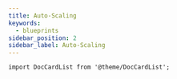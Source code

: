```yaml
---
title: Auto-Scaling
keywords:
  - blueprints
sidebar_position: 2
sidebar_label: Auto-Scaling
---
```


```mdx-code-block
import DocCardList from '@theme/DocCardList';
```

<DocCardList />

